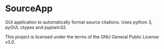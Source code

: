 # SourceApp
GUI application to automatically format source citations.
Uses python 3, pyGUI, ctypes and pypiwin32.

This project is licensed under the terms of the GNU General Public License v3.0.